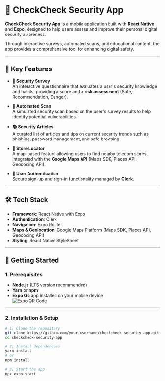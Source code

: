# 📱 CheckCheck Security App

**CheckCheck Security App** is a mobile application built with **React Native** and **Expo**, designed to help users assess and improve their personal digital security awareness.  

Through interactive surveys, automated scans, and educational content, the app provides a comprehensive tool for enhancing digital safety.  

---

## 📌 Key Features

- **🔐 Security Survey**  
  An interactive questionnaire that evaluates a user's security knowledge and habits, providing a score and a **risk assessment** (Safe, Recommendation, Danger).  

- **📲 Automated Scan**  
  A simulated security scan based on the user's survey results to help identify potential vulnerabilities.  

- **📚 Security Articles**  
  A curated list of articles and tips on current security trends such as phishing, password management, and safe browsing.  

- **📍 Store Locator**  
  A map-based feature allowing users to find nearby telecom stores, integrated with the **Google Maps API** (Maps SDK, Places API, Geocoding API).  

- **👤 User Authentication**  
  Secure sign-up and sign-in functionality managed by **Clerk**.  

---

## 🛠 Tech Stack

- **Framework**: React Native with Expo  
- **Authentication**: Clerk  
- **Navigation**: Expo Router  
- **Maps & Geolocation**: Google Maps Platform (Maps SDK, Places API, Geocoding API)  
- **Styling**: React Native StyleSheet  

---

## 🚀 Getting Started

### 1. Prerequisites
- **Node.js** (LTS version recommended)  
- **Yarn** or **npm**  
- **Expo Go** app installed on your mobile device  
  ![Expo QR Code](assets/qrcode.png)

---

### 2. Installation & Setup
```bash
# 1) Clone the repository
git clone https://github.com/your-username/checkcheck-security-app.git
cd checkcheck-security-app

# 2) Install dependencies
yarn install
# or
npm install

# 3) Start the app
npx expo start
